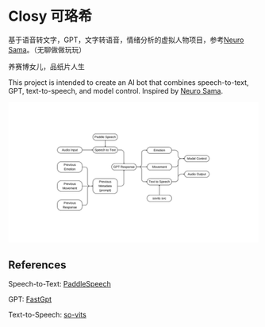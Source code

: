 # Closy 可珞希

基于语音转文字，GPT，文字转语音，情绪分析的虚拟人物项目，参考[Neuro Sama](https://www.youtube.com/channel/UCLHmLrj4pHHg3-iBJn_CqxA)。（无聊做做玩玩）

养赛博女儿，品纸片人生

This project is intended to create an AI bot that combines speech-to-text, GPT, text-to-speech, and model control. Inspired by [Neuro Sama](https://www.youtube.com/channel/UCLHmLrj4pHHg3-iBJn_CqxA).

<div>
    <img src="Closy Model.png" alt="Closy Model">
</div>

## References

Speech-to-Text: [PaddleSpeech](https://github.com/PaddlePaddle/PaddleSpeech)

GPT: [FastGpt](https://github.com/labring/FastGPT)

Text-to-Speech: [so-vits](https://github.com/svc-develop-team/so-vits-svc)
